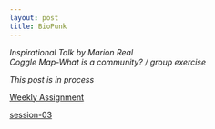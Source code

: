 ```yaml
---
layout: post
title: BioPunk
---
```

*Inspirational Talk by Marion Real*  
*Coggle Map-What is a community? / group exercise*  


*This post is in process*  

[Weekly Assignment](https://hackmd.io/@fablabbcn/SyLUuOS38#Weekly-Assignment---Moulding-and-Casting)

[session-03](https://hackmd.io/@fablabbcn/SyLUuOS38#Session-03---Materials---18062020)
